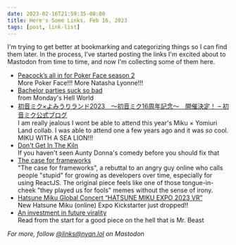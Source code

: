 ```yaml
---
date: 2023-02-16T21:59:35-08:00
title: Here's Some Links, Feb 16, 2023
tags: [post, link-list]
---
```


I'm trying to get better at bookmarking and categorizing things so I can find them later. In the process, I've started posting the links I'm excited about to Mastodon from time to time, and now I'm collecting some of them here.

- [Peacock’s all in for Poker Face season 2](https://www.theverge.com/2023/2/15/23601139/poker-face-season-2-peacock)   
   More Poker Face!!! More Natasha Lyonne!!!
- [Bachelor parties suck so bad](https://www.welcometohellworld.com/bachelor-parties-suck-so-bad/)   
   from Monday's Hell World 
- [初音ミク×よみうりランド2023　～初音ミク16周年記念～　開催決定！ – 初音ミク公式ブログ](https://blog.piapro.net/2023/02/mk232101.html)   
     I am really jealous I wont be able to attend this year's Miku × Yomiuri Land collab. I was able to attend one a few years ago and it was *so* cool. MIKU WITH A SEA LION!!!
- [Don't Get In The Kiln](https://www.youtube.com/watch?v=p2onuBxhafg)   
   If you haven't seen Aunty Donna's comedy before you should fix that
- [The case for frameworks](https://seldo.com/posts/the_case_for_frameworks/)   
   "The case for frameworks", a rebuttal to an angry guy online who calls people "stupid" for growing as developers over time, especially for using ReactJS. The original piece feels like one of those tongue-in-cheek "they played us for fools" memes without the sense of irony.
- [Hatsune Miku Global Concert “HATSUNE MIKU EXPO 2023 VR”](https://www.kickstarter.com/projects/cryptonfuturemedia/hatsune-miku-global-concert-hatsune-miku-expo-2023-vr)   
   New Hatsune Miku (online) Expo Kickstarter just dropped!! 
- [An investment in future virality](https://www.garbageday.email/p/an-investment-in-future-virality)   
   Read from the start for a good piece on the hell that is Mr. Beast  

_For more, follow [@links@nyan.lol](https://nyan.lol/@links) on Mastodon_
